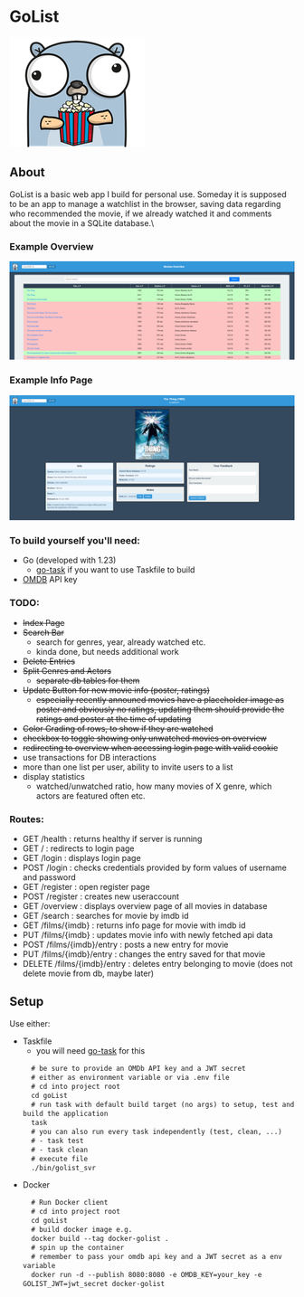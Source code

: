 # GoList
![gopher](assets/gopher_small.png "https://gopherize.me/")

## About
GoList is a basic web app I build for personal use.
Someday it is supposed to be an app to manage a watchlist in the browser, saving data regarding
who recommended the movie, if we already watched it and comments about the movie in a SQLite database.\

### Example Overview
![overview](assets/overview.png)
### Example Info Page
![info](assets/info.png)




### To build yourself you'll need:
  - Go (developed with 1.23)
    -  [go-task](https://taskfile.dev/) if you want to use Taskfile to build
  - [OMDB](https://www.omdbapi.com/) API key

### TODO:
  - ~~Index Page~~
  - ~~Search Bar~~
    - search for genres, year, already watched etc.
    - kinda done, but needs additional work
  - ~~Delete Entries~~
  - ~~Split Genres and Actors~~
    - ~~separate db tables for them~~
  - ~~Update Button for new movie info (poster, ratings)~~
    - ~~especially recently announed movies have a placeholder image as poster and obviously no ratings, updating them should provide the ratings and poster at the time of updating~~
  - ~~Color Grading of rows, to show if they are watched~~
  - ~~checkbox to toggle showing only unwatched movies on overview~~
  - ~~redirecting to overview when accessing login page with valid cookie~~
  - use transactions for DB interactions
  - more than one list per user, ability to invite users to a list
  - display statistics
    - watched/unwatched ratio, how many movies of X genre, which actors are featured often etc.

### Routes:
- GET /health : returns healthy if server is running
- GET / : redirects to login page
- GET /login : displays login page
- POST /login : checks credentials provided by form values of username and password
- GET /register : open register page
- POST /register : creates new useraccount
- GET /overview : displays overview page of all movies in database
- GET /search : searches for movie by imdb id
- GET /films/{imdb} : returns info page for movie with imdb id
- PUT /films/{imdb} : updates movie info with newly fetched api data
- POST /films/{imdb}/entry : posts a new entry for movie
- PUT /films/{imdb}/entry : changes the entry saved for that movie
- DELETE /films/{imdb}/entry : deletes entry belonging to movie (does not delete movie from db, maybe later)

## Setup
Use either:
- Taskfile
  - you will need [go-task](https://taskfile.dev/) for this
  ```shell
    # be sure to provide an OMDb API key and a JWT secret
    # either as environment variable or via .env file
    # cd into project root
    cd goList
    # run task with default build target (no args) to setup, test and build the application
    task
    # you can also run every task independently (test, clean, ...)
    # - task test
    # - task clean
    # execute file
    ./bin/golist_svr
  ```
- Docker
  ```shell
    # Run Docker client
    # cd into project root
    cd goList
    # build docker image e.g.
    docker build --tag docker-golist .
    # spin up the container
    # remember to pass your omdb api key and a JWT secret as a env variable
    docker run -d --publish 8080:8080 -e OMDB_KEY=your_key -e GOLIST_JWT=jwt_secret docker-golist
  ```
